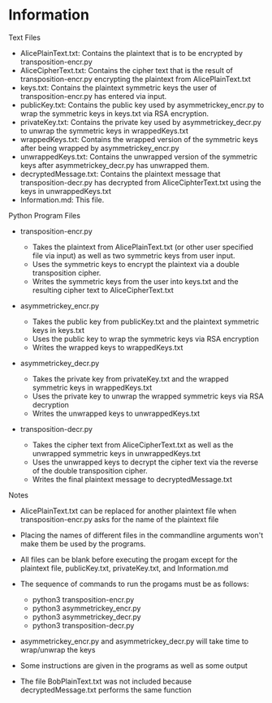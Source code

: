 # Information

Text Files

- AlicePlainText.txt: Contains the plaintext that is to be encrypted by transposition-encr.py
- AliceCipherText.txt: Contains the cipher text that is the result of transposition-encr.py encrypting the plaintext from AlicePlainText.txt
- keys.txt: Contains the plaintext symmetric keys the user of transposition-encr.py has entered via input. 
- publicKey.txt: Contains the public key used by asymmetrickey_encr.py to wrap the symmetric keys in keys.txt via RSA encryption.
- privateKey.txt: Contains the private key used by asymmetrickey_decr.py to unwrap the symmetric keys in wrappedKeys.txt
- wrappedKeys.txt: Contains the wrapped version of the symmetric keys after being wrapped by asymmetrickey_encr.py
- unwrappedKeys.txt: Contains the unwrapped version of the symmetric keys after asymmetrickey_decr.py has unwrapped them.
- decryptedMessage.txt: Contains the plaintext message that transposition-decr.py has decrypted from AliceCiphterText.txt using the keys in unwrappedKeys.txt
- Information.md: This file.


Python Program Files

- transposition-encr.py
    * Takes the plaintext from AlicePlainText.txt (or other user specified file via input) as well as two symmetric keys from user input.
    * Uses the symmetric keys to encrypt the plaintext via a double transposition cipher.
    * Writes the symmetric keys from the user into keys.txt and the resulting cipher text to AliceCipherText.txt

- asymmetrickey_encr.py
    * Takes the public key from publicKey.txt and the plaintext symmetric keys in keys.txt
    * Uses the public key to wrap the symmetric keys via RSA encryption
    * Writes the wrapped keys to wrappedKeys.txt

- asymmetrickey_decr.py
    * Takes the private key from privateKey.txt and the wrapped symmetric keys in wrappedKeys.txt
    * Uses the private key to unwrap the wrapped symmetric keys via RSA decryption
    * Writes the unwrapped keys to unwrappedKeys.txt

- transposition-decr.py
    * Takes the cipher text from AliceCipherText.txt as well as the unwrapped symmetric keys in unwrappedKeys.txt
    * Uses the unwrapped keys to decrypt the cipher text via the reverse of the double transposition cipher.
    * Writes the final plaintext message to decryptedMessage.txt

Notes

- AlicePlainText.txt can be replaced for another plaintext file when transposition-encr.py asks for the name of the plaintext file
- Placing the names of different files in the commandline arguments won't make them be used by the programs.
- All files can be blank before executing the progam except for the plaintext file, publicKey.txt, privateKey.txt, and Information.md

- The sequence of commands to run the progams must be as follows:
    * python3 transposition-encr.py
    * python3 asymmetrickey_encr.py
    * python3 asymmetrickey_decr.py
    * python3 transposition-decr.py

- asymmetrickey_encr.py and asymmetrickey_decr.py will take time to wrap/unwrap the keys
- Some instructions are given in the programs as well as some output
- The file BobPlainText.txt was not included because decryptedMessage.txt performs the same function